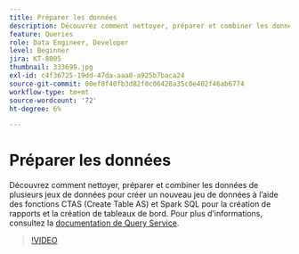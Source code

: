 ```yaml
---
title: Préparer les données
description: Découvrez comment nettoyer, préparer et combiner les données de plusieurs jeux de données pour créer un nouveau jeu de données à l’aide des fonctions CTAS (Create Table AS) et Spark SQL pour la création de rapports et la création de tableaux de bord.
feature: Queries
role: Data Engineer, Developer
level: Beginner
jira: KT-8005
thumbnail: 333699.jpg
exl-id: c4f36725-19dd-47da-aaa8-a925b7baca24
source-git-commit: 00ef0f40fb3d82f0c06428a35c0e402f46ab6774
workflow-type: tm+mt
source-wordcount: '72'
ht-degree: 6%

---
```


# Préparer les données

Découvrez comment nettoyer, préparer et combiner les données de plusieurs jeux de données pour créer un nouveau jeu de données à l’aide des fonctions CTAS (Create Table AS) et Spark SQL pour la création de rapports et la création de tableaux de bord. Pour plus d’informations, consultez la [documentation de Query Service](https://experienceleague.adobe.com/docs/experience-platform/query/home.html?lang=fr).

>[!VIDEO](https://video.tv.adobe.com/v/333699?learn=on)
